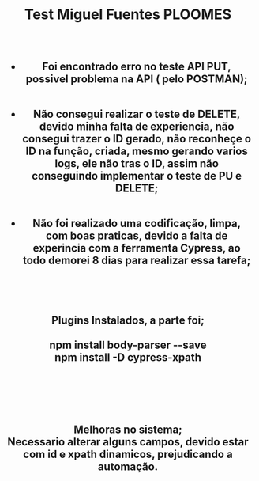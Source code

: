 <h1 align="center">Test Miguel Fuentes PLOOMES</h1>


<h2 align="center"><br>

*   Foi encontrado erro no teste API PUT, possivel problema na API ( pelo POSTMAN);<br><br>

*   Não consegui realizar o teste de DELETE, devido minha falta de experiencia, não consegui trazer o ID gerado, não reconheçe o ID na função, criada, mesmo gerando varios logs, ele não tras o ID, assim não conseguindo implementar o teste de PU  e DELETE;<br><br>

*   Não foi realizado uma codificação, limpa, com boas praticas, devido a falta de experincia com a ferramenta Cypress, ao todo demorei 8 dias para realizar essa tarefa;<br><br><br><br>

Plugins Instalados, a parte foi;<br>   
npm install body-parser --save<br>
npm install -D cypress-xpath<br><br><br><br><br>

Melhoras no sistema;<br>
Necessario alterar alguns campos, devido estar com id e xpath dinamicos, prejudicando a automação.</h2>


